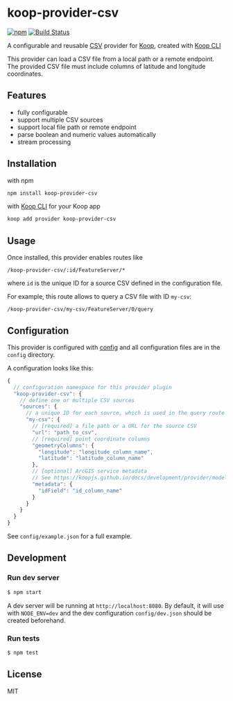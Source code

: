 # koop-provider-csv

[![npm](https://img.shields.io/npm/v/koop-provider-csv.svg)](https://www.npmjs.com/package/koop-provider-csv) [![Build Status](https://travis-ci.org/koopjs/koop-provider-csv.svg?branch=master)](https://travis-ci.org/koopjs/koop-provider-csv)

A configurable and reusable [CSV](https://en.wikipedia.org/wiki/Comma-separated_values) provider for [Koop](http://koopjs.github.io/), created with [Koop CLI](https://github.com/koopjs/koop-cli)

This provider can load a CSV file from a local path or a remote endpoint. The provided CSV file must include columns of latitude and longitude coordinates.

## Features

- fully configurable
- support multiple CSV sources
- support local file path or remote endpoint
- parse boolean and numeric values automatically
- stream processing

## Installation

with npm

``` bash
npm install koop-provider-csv
```

with [Koop CLI](https://github.com/koopjs/koop-cli) for your Koop app

``` bash
koop add provider koop-provider-csv
```

## Usage

Once installed, this provider enables routes like

```
/koop-provider-csv/:id/FeatureServer/*
```

where `id` is the unique ID for a source CSV defined in the configuration file.

For example, this route allows to query a CSV file with ID `my-csv`:

```
/koop-provider-csv/my-csv/FeatureServer/0/query
```

## Configuration

This provider is configured with [config](https://github.com/lorenwest/node-config) and all configuration files are in the `config` directory.

A configuration looks like this:

```javascript
{
  // configuration namespace for this provider plugin
  "koop-provider-csv": {
    // define one or multiple CSV sources
    "sources": {
      // a unique ID for each source, which is used in the query route
      "my-csv": {
        // [required] a file path or a URL for the source CSV
        "url": "path_to_csv",
        // [required] point coordinate columns
        "geometryColumns": {
          "longitude": "longitude_column_name",
          "latitude": "latitude_column_name"
        },
        // [optional] ArcGIS service metadata
        // See https://koopjs.github.io/docs/development/provider/model#adding-provider-metadata-to-the-geojson
        "metadata": {
          "idField": "id_column_name"
        }
      }
    }
  }
}

```

See `config/example.json` for a full example.

## Development

### Run dev server

```bash
$ npm start
```

A dev server will be running at `http://localhost:8080`. By default, it will use with `NODE_ENV=dev` and the dev configuration `config/dev.json` should be created beforehand.

### Run tests

```bash
$ npm test
```

## License

MIT
